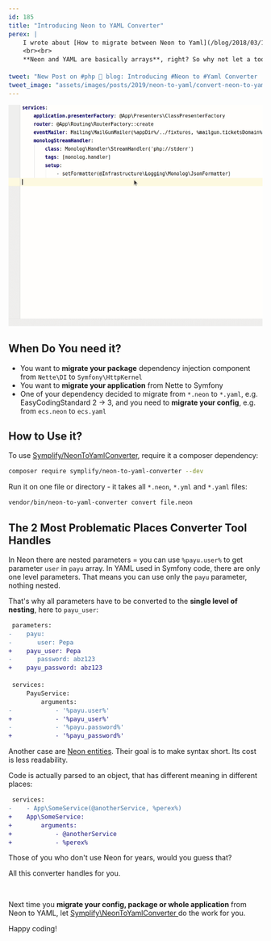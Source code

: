 ```yaml
---
id: 185
title: "Introducing Neon to YAML Converter"
perex: |
    I wrote about [How to migrate between Neon to Yaml](/blog/2018/03/12/neon-vs-yaml-and-how-to-migrate-between-them/) almost a year ago. Recently we needed to migrate many files with parameters, imports, and mainly services.
    <br><br>
    **Neon and YAML are basically arrays**, right? So why not let a tool let do the dirty work?

tweet: "New Post on #php 🐘 blog: Introducing #Neon to #Yaml Converter   #symfony #nettefw"
tweet_image: "assets/images/posts/2019/neon-to-yaml/convert-neon-to-yaml.gif"
---
```


<img src="/assets/images/posts/2019/neon-to-yaml/convert-neon-to-yaml.gif" class="img-thumbnail">

## When Do You need it?

- You want to **migrate your package** dependency injection component from `Nette\DI` to `Symfony\HttpKernel`
- You want to **migrate your application** from Nette to Symfony
- One of your dependency decided to migrate from `*.neon` to `*.yaml`, e.g. EasyCodingStandard 2 → 3, and you need to **migrate your config**, e.g. from `ecs.neon` to `ecs.yaml`

## How to Use it?

To use [Symplify/NeonToYamlConverter](https://github.com/Symplify/NeonToYamlConverter), require it a composer dependency:

```bash
composer require symplify/neon-to-yaml-converter --dev
```

Run it on one file or directory - it takes all `*.neon`, `*.yml` and `*.yaml` files:

```bash
vendor/bin/neon-to-yaml-converter convert file.neon
```

## The 2 Most Problematic Places Converter Tool Handles

In Neon there are nested parameters = you can use `%payu.user%` to get parameter `user` in `payu` array. In YAML used in Symfony code, there are only one level parameters. That means you can use only the `payu` parameter, nothing nested.

That's why all parameters have to be converted to the **single level of nesting**, here to `payu_user`:

```diff
 parameters:
-    payu:
-       user: Pepa
+    payu_user: Pepa
-       password: abz123
+    payu_password: abz123

 services:
     PayuService:
         arguments:
-            - '%payu.user%'
+            - '%payu_user%'
-            - '%payu.password%'
+            - '%payu_password%'
```

Another case are [Neon entities](/blog/2018/03/12/neon-vs-yaml-and-how-to-migrate-between-them/#4-very-complex-syntax). Their goal is to make syntax short. Its cost is less readability.

Code is actually parsed to an object, that has different meaning in different places:

```diff
 services:
-    - App\SomeService(@anotherService, %perex%)
+    App\SomeService:
+        arguments:
+            - @anotherService
+            - %perex%
```

Those of you who don't use Neon for years, would you guess that?

All this converter handles for you.

<br>

Next time you **migrate your config, package or whole application** from Neon to YAML, let [Symplify\NeonToYamlConverter
](https://github.com/Symplify/NeonToYamlConverter) do the work for you.

Happy coding!
